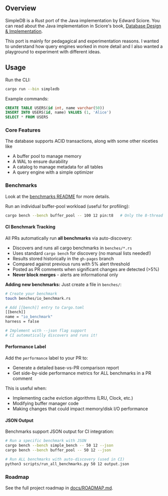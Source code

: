 ## Overview
SimpleDB is a Rust port of the Java implementation by Edward Sciore. You can read about the Java implementation in Sciore's book, [Database Design & Implementation](https://link.springer.com/book/10.1007/978-3-030-33836-7).

This port is mainly for pedagagical and experimentation reasons. I wanted to understand how query engines worked in more detail and I also wanted a playground to experiment with different ideas.

## Usage

Run the CLI:
```bash
cargo run --bin simpledb
```

Example commands:
```sql
CREATE TABLE USERS(id int, name varchar(50))
INSERT INTO USERS(id, name) VALUES (1, 'Alice')
SELECT * FROM USERS
```

### Core Features

The database supports ACID transactions, along with some other niceties like
* A buffer pool to manage memory
* A WAL to ensure durability
* A catalog to manage metadata for all tables
* A query engine with a simple optimizer

### Benchmarks

Look at the [benchmarks README](benches/README.md) for more details.

Run an individual buffer-pool workload (useful for profiling):
```bash
cargo bench --bench buffer_pool -- 100 12 pin:t8   # Only the 8-thread pin benchmark
```

#### CI Benchmark Tracking

All PRs automatically run **all benchmarks** via auto-discovery:
- Discovers and runs all cargo benchmarks in `benches/*.rs`
- Uses standard `cargo bench` for discovery (no manual lists needed!)
- Results stored historically in the `gh-pages` branch
- Compared against previous runs with 5% alert threshold
- Posted as PR comments when significant changes are detected (>5%)
- **Never block merges** - alerts are informational only

**Adding new benchmarks:** Just create a file in `benches/`:
```bash
# Create your benchmark
touch benches/io_benchmark.rs

# Add [[bench]] entry to Cargo.toml
[[bench]]
name = "io_benchmark"
harness = false

# Implement with --json flag support
# CI automatically discovers and runs it!
```

#### Performance Label

Add the `performance` label to your PR to:
- Generate a detailed base-vs-PR comparison report
- Get side-by-side performance metrics for ALL benchmarks in a PR comment

This is useful when:
- Implementing cache eviction algorithms (LRU, Clock, etc.)
- Modifying buffer manager code
- Making changes that could impact memory/disk I/O performance

#### JSON Output

Benchmarks support JSON output for CI integration:
```bash
# Run a specific benchmark with JSON
cargo bench --bench simple_bench -- 50 12 --json
cargo bench --bench buffer_pool -- 50 12 --json

# Run ALL benchmarks with auto-discovery (used in CI)
python3 scripts/run_all_benchmarks.py 50 12 output.json
```

### Roadmap

See the full project roadmap in [docs/ROADMAP.md](docs/ROADMAP.md).
